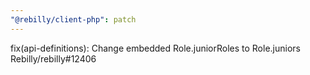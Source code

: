 ```yaml
---
"@rebilly/client-php": patch
---
```


fix(api-definitions): Change embedded Role.juniorRoles to Role.juniors Rebilly/rebilly#12406
